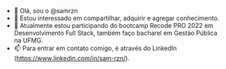 - 👋 Olá, sou o @samrzn
- 👀 Estou interessado em compartilhar, adquirir e agregar conhecimento.
- 🌱 Atualmente estou participando do bootcamp Recode PRO 2022 em Desenvolvimento Full Stack, também faço bacharel em Gestão Pública na UFMG.
- 📫 Para entrar em contato comigo, é através do LinkedIn (https://www.linkedin.com/in/sam-rzn/).

<!---
samrzn/samrzn is a ✨ special ✨ repository because its `README.md` (this file) appears on your GitHub profile.
You can click the Preview link to take a look at your changes.
--->
